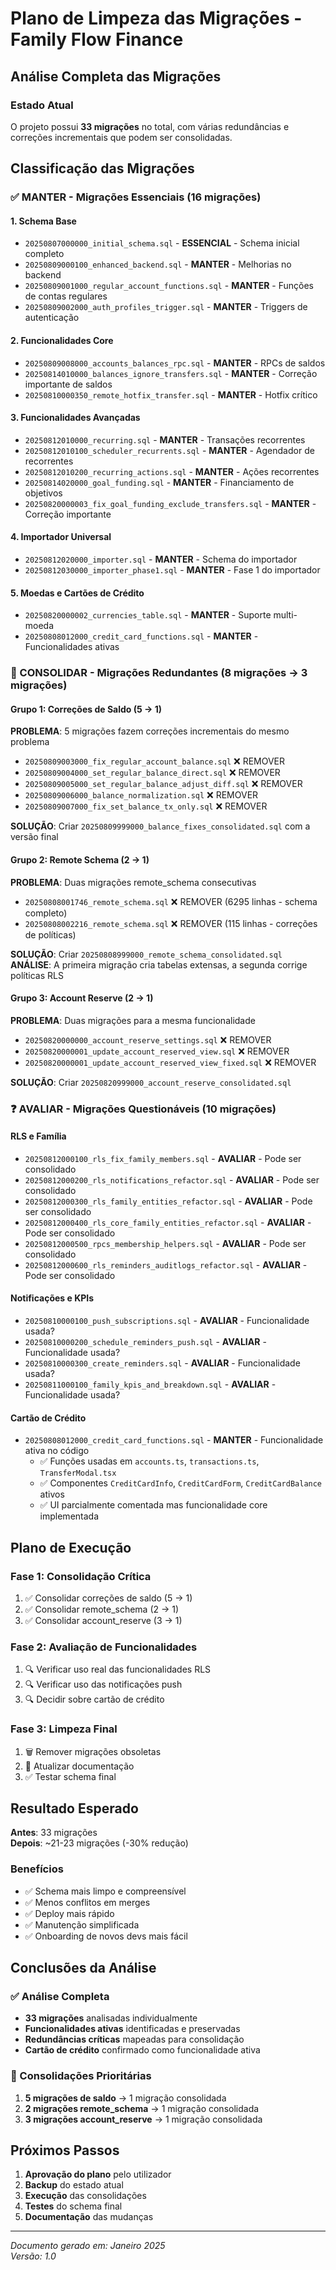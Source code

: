 # Plano de Limpeza das Migrações - Family Flow Finance

## Análise Completa das Migrações

### Estado Atual
O projeto possui **33 migrações** no total, com várias redundâncias e correções incrementais que podem ser consolidadas.

## Classificação das Migrações

### ✅ MANTER - Migrações Essenciais (16 migrações)

#### 1. Schema Base
- `20250807000000_initial_schema.sql` - **ESSENCIAL** - Schema inicial completo
- `20250809000100_enhanced_backend.sql` - **MANTER** - Melhorias no backend
- `20250809001000_regular_account_functions.sql` - **MANTER** - Funções de contas regulares
- `20250809002000_auth_profiles_trigger.sql` - **MANTER** - Triggers de autenticação

#### 2. Funcionalidades Core
- `20250809008000_accounts_balances_rpc.sql` - **MANTER** - RPCs de saldos
- `20250814010000_balances_ignore_transfers.sql` - **MANTER** - Correção importante de saldos
- `20250810000350_remote_hotfix_transfer.sql` - **MANTER** - Hotfix crítico

#### 3. Funcionalidades Avançadas
- `20250812010000_recurring.sql` - **MANTER** - Transações recorrentes
- `20250812010100_scheduler_recurrents.sql` - **MANTER** - Agendador de recorrentes
- `20250812010200_recurring_actions.sql` - **MANTER** - Ações recorrentes
- `20250814020000_goal_funding.sql` - **MANTER** - Financiamento de objetivos
- `20250820000003_fix_goal_funding_exclude_transfers.sql` - **MANTER** - Correção importante

#### 4. Importador Universal
- `20250812020000_importer.sql` - **MANTER** - Schema do importador
- `20250812030000_importer_phase1.sql` - **MANTER** - Fase 1 do importador

#### 5. Moedas e Cartões de Crédito
- `20250820000002_currencies_table.sql` - **MANTER** - Suporte multi-moeda
- `20250808012000_credit_card_functions.sql` - **MANTER** - Funcionalidades ativas

### 🔄 CONSOLIDAR - Migrações Redundantes (8 migrações → 3 migrações)

#### Grupo 1: Correções de Saldo (5 → 1)
**PROBLEMA**: 5 migrações fazem correções incrementais do mesmo problema
- `20250809003000_fix_regular_account_balance.sql` ❌ REMOVER
- `20250809004000_set_regular_balance_direct.sql` ❌ REMOVER  
- `20250809005000_set_regular_balance_adjust_diff.sql` ❌ REMOVER
- `20250809006000_balance_normalization.sql` ❌ REMOVER
- `20250809007000_fix_set_balance_tx_only.sql` ❌ REMOVER

**SOLUÇÃO**: Criar `20250809999000_balance_fixes_consolidated.sql` com a versão final

#### Grupo 2: Remote Schema (2 → 1)
**PROBLEMA**: Duas migrações remote_schema consecutivas
- `20250808001746_remote_schema.sql` ❌ REMOVER (6295 linhas - schema completo)
- `20250808002216_remote_schema.sql` ❌ REMOVER (115 linhas - correções de políticas)

**SOLUÇÃO**: Criar `20250808999000_remote_schema_consolidated.sql`
**ANÁLISE**: A primeira migração cria tabelas extensas, a segunda corrige políticas RLS

#### Grupo 3: Account Reserve (2 → 1)
**PROBLEMA**: Duas migrações para a mesma funcionalidade
- `20250820000000_account_reserve_settings.sql` ❌ REMOVER
- `20250820000001_update_account_reserved_view.sql` ❌ REMOVER
- `20250820000001_update_account_reserved_view_fixed.sql` ❌ REMOVER

**SOLUÇÃO**: Criar `20250820999000_account_reserve_consolidated.sql`

### ❓ AVALIAR - Migrações Questionáveis (10 migrações)

#### RLS e Família
- `20250812000100_rls_fix_family_members.sql` - **AVALIAR** - Pode ser consolidado
- `20250812000200_rls_notifications_refactor.sql` - **AVALIAR** - Pode ser consolidado
- `20250812000300_rls_family_entities_refactor.sql` - **AVALIAR** - Pode ser consolidado
- `20250812000400_rls_core_family_entities_refactor.sql` - **AVALIAR** - Pode ser consolidado
- `20250812000500_rpcs_membership_helpers.sql` - **AVALIAR** - Pode ser consolidado
- `20250812000600_rls_reminders_auditlogs_refactor.sql` - **AVALIAR** - Pode ser consolidado

#### Notificações e KPIs
- `20250810000100_push_subscriptions.sql` - **AVALIAR** - Funcionalidade usada?
- `20250810000200_schedule_reminders_push.sql` - **AVALIAR** - Funcionalidade usada?
- `20250810000300_create_reminders.sql` - **AVALIAR** - Funcionalidade usada?
- `20250811000100_family_kpis_and_breakdown.sql` - **AVALIAR** - Funcionalidade usada?

#### Cartão de Crédito
- `20250808012000_credit_card_functions.sql` - **MANTER** - Funcionalidade ativa no código
  - ✅ Funções usadas em `accounts.ts`, `transactions.ts`, `TransferModal.tsx`
  - ✅ Componentes `CreditCardInfo`, `CreditCardForm`, `CreditCardBalance` ativos
  - ✅ UI parcialmente comentada mas funcionalidade core implementada

## Plano de Execução

### Fase 1: Consolidação Crítica
1. ✅ Consolidar correções de saldo (5 → 1)
2. ✅ Consolidar remote_schema (2 → 1) 
3. ✅ Consolidar account_reserve (3 → 1)

### Fase 2: Avaliação de Funcionalidades
1. 🔍 Verificar uso real das funcionalidades RLS
2. 🔍 Verificar uso das notificações push
3. 🔍 Decidir sobre cartão de crédito

### Fase 3: Limpeza Final
1. 🗑️ Remover migrações obsoletas
2. 📝 Atualizar documentação
3. ✅ Testar schema final

## Resultado Esperado

**Antes**: 33 migrações  
**Depois**: ~21-23 migrações (-30% redução)

### Benefícios
- ✅ Schema mais limpo e compreensível
- ✅ Menos conflitos em merges
- ✅ Deploy mais rápido
- ✅ Manutenção simplificada
- ✅ Onboarding de novos devs mais fácil

## Conclusões da Análise

### ✅ Análise Completa
- **33 migrações** analisadas individualmente
- **Funcionalidades ativas** identificadas e preservadas
- **Redundâncias críticas** mapeadas para consolidação
- **Cartão de crédito** confirmado como funcionalidade ativa

### 🎯 Consolidações Prioritárias
1. **5 migrações de saldo** → 1 migração consolidada
2. **2 migrações remote_schema** → 1 migração consolidada  
3. **3 migrações account_reserve** → 1 migração consolidada

## Próximos Passos

1. **Aprovação do plano** pelo utilizador
2. **Backup** do estado atual
3. **Execução** das consolidações
4. **Testes** do schema final
5. **Documentação** das mudanças

---

*Documento gerado em: Janeiro 2025*  
*Versão: 1.0*